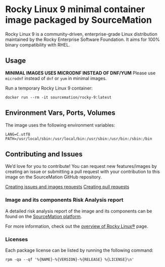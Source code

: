 # Rocky Linux 9 minimal container image packaged by SourceMation

Rocky Linux 9 is a community-driven, enterprise-grade Linux distribution
maintained by the Rocky Enterprise Software Foundation. It aims for 100% binary
compatibility with RHEL.


## Usage

**MINIMAL IMAGES USES MICRODNF INSTEAD OF DNF/YUM** Please use `microdnf`
instead of `dnf` or `yum` in minimal images.

Run a temporary Rocky Linux 9 container:

```
docker run --rm -it sourcemation/rocky-9:latest
```

## Environment Vars, Ports, Volumes

The image uses the following environment variables:

```
LANG=C.utf8
PATH=/usr/local/sbin:/usr/local/bin:/usr/sbin:/usr/bin:/sbin:/bin
```

## Contributing and Issues

We’d love for you to contribute! You can request new features/images by
creating an issue or submitting a pull request with your contribution to this
image on the SourceMation GitHub repository.

[Creating issues and images requests](https://github.com/SourceMation/images/issues/new/choose)
[Creating pull requests](https://github.com/SourceMation/images/compare)


### Image and its components Risk Analysis report

A detailed risk analysis report of the image and its components can be found on
the [SourceMation platform](https://www.sourcemation.com/).

For more information, check out the [overview of Rocky
Linux®](https://rockylinux.org/) page.

### Licenses

Each package license can be listed by running the following command:

```
rpm -qa --qf '%{NAME}-%{VERSION}-%{RELEASE} %{LICENSE}\n'
```
